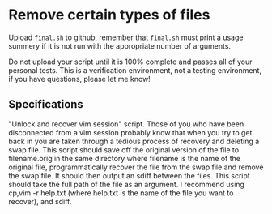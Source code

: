 # Remove certain types of files

Upload `final.sh` to github, remember that `final.sh` must print a usage summery if it is not run with the appropriate number of arguments.

Do not upload your script until it is 100% complete and passes all of your personal tests.  This is a verification environment, not a testing environment, if you have questions, please let me know!


## Specifications
"Unlock and recover vim session" script. Those of you who have been disconnected from a vim session probably know that when you try to get back in you are taken through a tedious process of recovery and deleting a swap file. This script should save off the original version of the file to filename.orig in the same directory where filename is the name of the original file, programmatically recover the file from the swap file and remove the swap file. It should then output an sdiff between the files. This script should take the full path of the file as an argument. I recommend using cp,vim -r help.txt (where help.txt is the name of the file you want to recover), and sdiff. 
